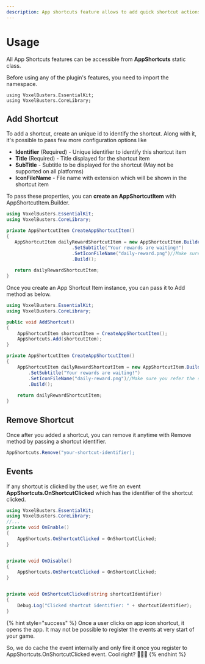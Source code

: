 ```yaml
---
description: App shortcuts feature allows to add quick shortcut actions to the app icon
---
```


# Usage

All App Shortcuts features can be accessible from **AppShortcuts** static class.&#x20;

Before using any of the plugin's features, you need to import the namespace.

```
using VoxelBusters.EssentialKit;
using VoxelBusters.CoreLibrary;
```

## Add Shortcut

To add a shortcut, create an unique id to identify the shortcut. Along with it, it's possible to pass few more configuration options like

* **Identifier** (Required) - Unique identifier to identify this shortcut item
* **Title** (Required) - Title displayed for the shortcut item
* **SubTitle** - Subtitle to be displayed for the shortcut (May not be supported on all platforms)
* **IconFileName** - File name with extension which will be shown in the shortcut item

To pass these properties, you can **create an AppShortcutItem** with AppShortcutItem.Builder.

```csharp
using VoxelBusters.EssentialKit;
using VoxelBusters.CoreLibrary;

private AppShortcutItem CreateAppShortcutItem()
{
   AppShortcutItem dailyRewardShortcutItem = new AppShortcutItem.Builder("daily-reward-id", "Daily Reward")
                        .SetSubtitle("Your rewards are waiting!")
                        .SetIconFileName("daily-reward.png")//Make sure you refer the same icon texture in AppShortcuts settings inspector.
                        .Build();
                        
   return dailyRewardShortcutItem;
}
```

Once you create an App Shortcut Item instance, you can pass it to Add method as below.

```csharp
using VoxelBusters.EssentialKit;
using VoxelBusters.CoreLibrary;

public void AddShortcut()
{
    AppShortcutItem shortcutItem = CreateAppShortcutItem();
    AppShortcuts.Add(shortcutItem);
}

private AppShortcutItem CreateAppShortcutItem()
{
    AppShortcutItem dailyRewardShortcutItem = new AppShortcutItem.Builder("daily-reward-id", "Daily Reward")
        .SetSubtitle("Your rewards are waiting!")
        .SetIconFileName("daily-reward.png")//Make sure you refer the same icon texture in AppShortcuts settings inspector.
        .Build();
                
    return dailyRewardShortcutItem;
}
```

## Remove Shortcut

Once after you added a shortcut, you can remove it anytime with Remove method by passing a shortcut identifier.

```csharp
AppShortcuts.Remove("your-shortcut-identifier);
```

## Events

If any shortcut is clicked by the user, we fire an event **AppShortcuts.OnShortcutClicked** which has the identifier of the shortcut clicked.

```csharp
using VoxelBusters.EssentialKit;
using VoxelBusters.CoreLibrary;
//...
private void OnEnable()
{
    AppShortcuts.OnShortcutClicked = OnShortcutClicked;
}


private void OnDisable()
{
    AppShortcuts.OnShortcutClicked = OnShortcutClicked;
}


private void OnShortcutClicked(string shortcutIdentifier)
{
    Debug.Log("Clicked shortcut identifier: " + shortcutIdentifier);
}
```

{% hint style="success" %}
Once a user clicks on app icon shortcut, it opens the app. It may not be possible to register the events at very start of your game.&#x20;

So, we do cache the event internally and only fire it once you register to AppShortcuts.OnShortcutClicked event. Cool right? 👏👏👏
{% endhint %}



